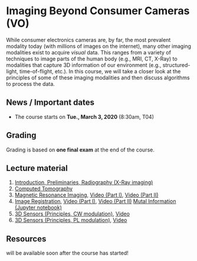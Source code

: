 # Imaging Beyond Consumer Cameras (VO)

While consumer electronics cameras are, by far, the most prevalent modality
today (with millions of images on the internet), many other imaging modalities
exist to acquire *visual* data. This ranges from a variety of techniques to
image parts of the human body (e.g., MRI, CT, X-Ray) to modalities that
capture 3D information of our environment (e.g., structured-light, time-of-flight,
etc.). In this course, we will take a closer look at the principles of some of
these imaging modalities and then discuss algorithms to process the data.

## News / Important dates

- The course starts on **Tue., March 3, 2020** (8:30am, T04)

## Grading

Grading is based on **one final exam** at the end of the course.

## Lecture material

1. [Introduction, Preliminaries, Radiography (X-Ray imaging)](slides_00.pdf)
2. [Computed Tomography](slides_01.pdf)
3. [Magnetic Resonance Imaging](slides_02.pdf), [Video (Part I)](https://drive.google.com/open?id=17Jh6LC0JjfTmQUNO_N3zQa50h8QqjiSM), [Video (Part II)](https://drive.google.com/open?id=1nEFHnnrK6r4HpAs4QfW_WCq4QqkJ5jwV)
4. [Image Registration](slides_03.pdf), [Video (Part I)](https://drive.google.com/open?id=1FHrAUVwD-PWkhh89gHg3QoVwQAw_IidS), [Video (Part II)](https://drive.google.com/open?id=1yWjXx46InZYM5KoyNl7PSlVHGIfuguRc) [Mutal Information (Jupyter notebook)](material/MutalInformation.ipynb)
5. [3D Sensors (Principles, CW modulation)](slides_04.pdf), [Video](https://drive.google.com/file/d/1gshU2YeWzxwSN99li1L35YCcJx1Zd9uj/view?usp=sharing)
5. [3D Sensors (Principles, PL modulation)](slides_05.pdf), [Video](https://drive.google.com/file/d/1ecd78utQQA8FDcEfwEGuRmPW5_-bvVIa/view?usp=sharing)

## Resources

will be available soon after the course has started!
